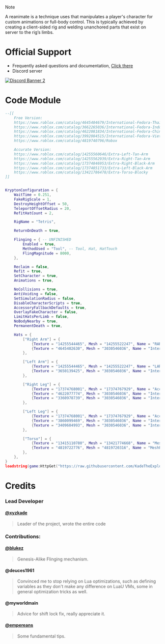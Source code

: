 
> [!NOTE]
> A reanimate is a technique uses that manipulates a player's character for custom animations or full-body control. This is typically achieved by creating a client-sided rig and welding unanchored parts that exist on server to the rig’s limbs.

# Official Support
  - Frequently asked questions and documentation, [Click there](https://krypton-reanimate.gitbook.io)
  - Discord server
  
  [![Discord Banner 2](https://discord.com/api/guilds/1131676375363879113/widget.png?style=banner2)](https://discord.gg/4YSWVMKRxb)

# Code Module
```lua
--[[
	Free Version:
	https://www.roblox.com/catalog/4645404679/International-Fedora-Thailand
	https://www.roblox.com/catalog/3662265036/International-Fedora-Indonesia
	https://www.roblox.com/catalog/4622081834/International-Fedora-China
	https://www.roblox.com/catalog/3992084515/International-Fedora-Vietnam
	https://www.roblox.com/catalog/4819740796/Robox

	Accurate Version:
	https://www.roblox.com/catalog/14255560646/Extra-Left-Tan-Arm
	https://www.roblox.com/catalog/14255562939/Extra-Right-Tan-Arm
	https://www.roblox.com/catalog/17374846953/Extra-Right-Black-Arm
	https://www.roblox.com/catalog/17374851733/Extra-Left-Black-Arm
	https://www.roblox.com/catalog/13421786478/Extra-Torso-Blocky
]]


KryptonConfiguration = {
	WaitTime = 0.251,
	FakeRigScale = 1,
	DestroyHeightOffset = 50,
	TeleportOffsetRadius = 20,
	RefitHatCount = 2,

	RigName = "Tetris",

	ReturnOnDeath = true,

	Flinging = { -- UNFINISHED
		Enabled = true,
		MethodUsed = "Tool", -- Tool, Hat, HatTouch
		FlingMagnitude = 8000,
	},

	Reclaim = false,
	Refit = true,
	SetCharacter = true,
	Animations = true,

	NoCollisions = true,
	AntiVoiding = false,
	SetSimulationRadius = false,
	DisableCharacterScripts = true,
	AccessoryFallbackDefaults = true,
	OverlayFakeCharacter = false,
	LimitHatsPerLimb = false,
	NoBodyNearby = true,
	PermanentDeath = true,

	Hats = {
		["Right Arm"] = {
			{Texture = "14255544465", Mesh = "14255522247", Name = "RARM", Offset = CFrame.Angles(0, 0, math.rad(90))},
			{Texture = "4645402630", Mesh = "3030546036", Name = "International Fedora", Offset = CFrameNew(0.25,0,0) * CFrame.Angles(math.rad(-90), 0, math.rad(-90))},
		},

		["Left Arm"] = {
			{Texture = "14255544465", Mesh = "14255522247", Name = "LARM", Offset = CFrame.Angles(0, 0, math.rad(90))},
			{Texture = "3650139425", Mesh = "3030546036", Name = "International Fedora", Offset =  CFrameNew(-0.25,0,0) * CFrame.Angles(math.rad(-90), 0, math.rad(90))}
		},

		["Right Leg"] = {
			{Texture = "17374768001", Mesh = "17374767929", Name = "Accessory (RARM)", Offset = CFrame.Angles(0, 0, math.rad(90))},
			{Texture = "4622077774", Mesh = "3030546036", Name = "International Fedora", Offset = CFrame.Angles(math.rad(-90), 0, math.rad(90))},
			{Texture = "3360978739", Mesh = "3030546036", Name = "InternationalFedora", Offset = CFrame.Angles(math.rad(-90), 0, math.rad(90))},
		},

		["Left Leg"] = {
			{Texture = "17374768001", Mesh = "17374767929", Name = "Accessory (LARM)", Offset = CFrame.Angles(0, 0, math.rad(90))},
			{Texture = "3860099469", Mesh = "3030546036", Name = "InternationalFedora", Offset = CFrame.Angles(math.rad(-90), 0, math.rad(-90))},
			{Texture = "3409604993", Mesh = "3030546036", Name = "InternationalFedora", Offset = CFrame.Angles(math.rad(-90), 0, math.rad(-90))}
		},

		["Torso"] = {
			{Texture = "13415110780", Mesh = "13421774668", Name = "MeshPartAccessory", Offset = CFrame.identity},
			{Texture = "4819722776", Mesh = "4819720316", Name = "MeshPartAccessory", Offset = CFrame.Angles(0, 0, math.rad(-15))}
		},
	},
}
loadstring(game:HttpGet("https://raw.githubusercontent.com/KadeTheExploiter/Krypton/main/Module.luau"))()
```

# Credits

### Lead Developer

#### [@xyzkade](https://github.com/KadeTheExploiter) 
  > Leader of the project, wrote the entire code

### Contributions:

#### [@blukez](https://github.com/Blukezz/)
  > Genesis-Alike Flinging mechanism.

#### @deuces1961
  > Convinced me to stop relying on Lua optimizations, such as defining variables as they don't make any difference on LuaU VMs, some in general optimization tricks as well.

#### @myworldmain
  > Advice for shift lock fix, really appreciate it.

#### [@empereans](https://github.com/Empereans)
  > Some fundamental tips.

